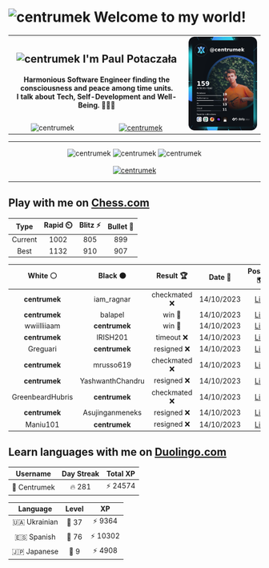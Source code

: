 <h1>
  <img
    src="https://emojis.slackmojis.com/emojis/images/1531849430/4246/blob-sunglasses.gif"
    width="30"
    alt="centrumek"
  />
  Welcome to my world!
</h1>

<table>
  <tbody>
    <tr>
      <td align="center" width="70%" colspan="2">
        <h2>
          <img
            src="https://raw.githubusercontent.com/MartinHeinz/MartinHeinz/master/wave.gif"
            width="30px"
            alt="centrumek"
          />
          I'm Paul Potaczała
        </h2>
        <h4>
          Harmonious Software Engineer finding the consciousness and peace among time units.
          <br/>
          I talk about Tech, Self-Development and Well-Being. 🌿🧘🚀
        </h4>
      </td>
      <td width="30%" rowspan="2">
        <a href="https://app.daily.dev/centrumek">
          <img
            src="./devcard.png"
            alt="centrumek"
          />
        </a>
      </td>
    </tr>
    <tr align="center">
      <td>
        <img
          src="https://komarev.com/ghpvc/?username=centrumek&label=visitors&color=0e75b6&style=flat"
          alt="centrumek"
        >
      </td>
      <td>
        <a href="https://stackoverflow.com/users/14496012/centrumek">
          <img
            src="https://stackoverflow.com/users/flair/14496012.png?theme=dark"
            alt="centrumek"
          >
        </a>
      </td>
    </tr>
  </tbody>
</table>

---
<div align="center">
  <img 
    src="https://github-readme-stats.vercel.app/api?username=centrumek&show_icons=true&count_private=true&theme=dark&hide_border=true&hide=issues,contribs&bg_color=00000000"
    alt="centrumek"
  />
  <img
    src="https://github-readme-stats.vercel.app/api/top-langs/?username=centrumek&layout=compact&hide_border=true&theme=dark&bg_color=00000000&langs_count=6&exclude_repo=air-statistic-app"
    alt="centrumek"
  />
  <img 
    src="https://github-readme-streak-stats.herokuapp.com?user=centrumek&theme=dark&hide_border=true&background=FFFFFF00"
    alt="centrumek"
  />
  <br/>
  <br/>
  <a href="https://www.buymeacoffee.com/centrumek">
    <img
      src="https://cdn.buymeacoffee.com/buttons/v2/default-orange.png"
      height="50"
      width="210"
      alt="centrumek"
    />
  </a>
</div>

---

## Play with me on [Chess.com](https://www.chess.com/member/centrumek)

<div align="center">
<!--START_SECTION:chessStats-->
<!-- Automatically generated with https://github.com/Balastrong/chess-stats-action -->

| Type | Rapid ⏲️ | Blitz ⚡ | Bullet 🔫 |
|:---:|:---:|:---:|:---:|
| Current | 1002 | 805 | 899 |
| Best | 1132 | 910 | 907 |

| White ⚪ | Black ⚫ | Result 🏆 | Date 📅 | Position 🗺️ | Type 🕕 |
|:---:|:---:|:---:|:---:|:---:|:---:|
| **centrumek** | iam_ragnar | checkmated ❌ | 14/10/2023 | <a href="http://www.ee.unb.ca/cgi-bin/tervo/fen.pl?select=7r/2p2k2/p1p3p1/3p2P1/3b1P2/8/PPP2q2/1RB3K1 w - -">Link</a> | Blitz |
| **centrumek** | balapel | win 🥇 | 14/10/2023 | <a href="http://www.ee.unb.ca/cgi-bin/tervo/fen.pl?select=2QR1r2/P1p3kp/4p3/8/2P3n1/8/7P/4K3 b - -">Link</a> | Rapid |
| wwiilliiaam | **centrumek** | win 🥇 | 14/10/2023 | <a href="http://www.ee.unb.ca/cgi-bin/tervo/fen.pl?select=4r3/7R/1kn1N1b1/p1b5/8/2P3P1/PP2K2P/8 w - -">Link</a> | Blitz |
| **centrumek** | IRISH201 | timeout ❌ | 14/10/2023 | <a href="http://www.ee.unb.ca/cgi-bin/tervo/fen.pl?select=1B6/8/2K5/P7/7k/6pp/8/4R3 w - -">Link</a> | Blitz |
| Greguari | **centrumek** | resigned ❌ | 14/10/2023 | <a href="http://www.ee.unb.ca/cgi-bin/tervo/fen.pl?select=8/p4Qp1/5pk1/8/2BP4/4P2r/P4P2/5RK1 b - -">Link</a> | Blitz |
| **centrumek** | mrusso619 | checkmated ❌ | 14/10/2023 | <a href="http://www.ee.unb.ca/cgi-bin/tervo/fen.pl?select=8/4k1pp/R3P3/8/4P3/7r/6r1/5b1K w - -">Link</a> | Blitz |
| **centrumek** | YashwanthChandru | resigned ❌ | 14/10/2023 | <a href="http://www.ee.unb.ca/cgi-bin/tervo/fen.pl?select=8/5k1p/8/p4p1P/1p1n1b2/8/r7/6RK w - -">Link</a> | Blitz |
| GreenbeardHubris | **centrumek** | checkmated ❌ | 14/10/2023 | <a href="http://www.ee.unb.ca/cgi-bin/tervo/fen.pl?select=8/p6p/8/6Q1/5p2/3r1Pk1/PP2q1P1/5RK1 b - -">Link</a> | Blitz |
| **centrumek** | Asujinganmeneks | resigned ❌ | 14/10/2023 | <a href="http://www.ee.unb.ca/cgi-bin/tervo/fen.pl?select=1k6/p1p4p/b1p5/8/5K2/4P2B/P1q4P/1N4r1 w - -">Link</a> | Blitz |
| Maniu101 | **centrumek** | resigned ❌ | 14/10/2023 | <a href="http://www.ee.unb.ca/cgi-bin/tervo/fen.pl?select=r3kr2/pp3p1p/2n2Qp1/1p6/4N3/8/PPP2PPP/R2R2K1 b q -">Link</a> | Blitz |

<!--END_SECTION:chessStats-->
</div>

## Learn languages with me on [Duolingo.com](https://www.duolingo.com/profile/Centrumek)

<div align="center">
<!--START_SECTION:duolingoStats-->
<!-- Automatically generated with https://github.com/centrumek/duolingo-readme-stats-->

| Username | Day Streak | Total XP |
|:---:|:---:|:---:|
| 👤 Centrumek | 🔥 281 | ⚡ 24574 |

| Language | Level | XP |
|:---:|:---:|:---:|
| 🇺🇦 Ukrainian | 👑 37 | ⚡ 9364 |
| 🇪🇸 Spanish | 👑 76 | ⚡ 10302 |
| 🇯🇵 Japanese | 👑 9 | ⚡ 4908 |

<!--END_SECTION:duolingoStats-->
</div>
<!--
**centrumek/centrumek** is a ✨ _special_ ✨ repository because its `README.md` (this file) appears on your GitHub profile.

Here are some ideas to get you started:

- 🔭 I’m currently working on ...
- 🌱 I’m currently learning ...
- 👯 I’m looking to collaborate on ...
- 🤔 I’m looking for help with ...
- 💬 Ask me about ...
- 📫 How to reach me: ...
- 😄 Pronouns: ...
- ⚡ Fun fact: ...
-->
